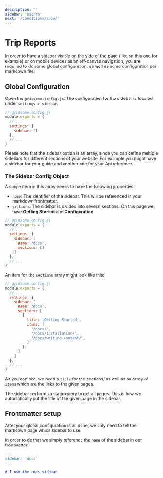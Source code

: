```yaml
---
description: ''
sidebar: 'sierra'
next: '/conditions/snow/'
---
```


# Trip Reports

In order to have a sidebar visible on the side of the page (like on this one for example) or on mobile devices as an off-canvas navigation, you are required to do some global configuration, as well as some configuration per markdown file.

## Global Configuration
Open the `gridsome.config.js`. The configuration for the sidebar is located under `settings > sidebar`.

```js
// gridsome.config.js
module.exports = {
  // ...
  settings: {
    sidebar: []
  },
  // ...
}
```

Please note that the sidebar option is an array, since you can define multiple sidebars for different sections of your website. For example you might have a sidebar for your guide and another one for your Api reference.

### The Sidebar Config Object

A single item in this array needs to have the following properties:
- `name`: The identifier of the sidebar. This will be referenced in your markdown frontmatter.
- `sections`: The sidebar is divided into several sections. On this page we have **Getting Started** and **Configuration**

```js
// gridsome.config.js
module.exports = {
  // ...
  settings: {
    sidebar: [
      name: 'docs',
      sections: []
    ]
  },
  // ...
}
```

An item for the `sections` array might look like this:

```js
// gridsome.config.js
module.exports = {
  // ...
  settings: {
    sidebar: [
      name: 'docs',
      sections: [
        {
          title: 'Getting Started',
          items: [
            '/docs/',
            '/docs/installation/',
            '/docs/writing-content/',
          ]
        },
      ]
    ]
  },
  // ...
}
```

As you can see, we need a `title` for the sections, as well as an array of `items` which are the links to the given pages.

The sidebar performs a static query to get all pages. This is how we automatically put the title of the given page in the sidebar.

## Frontmatter setup

After your global configuration is all done, we only need to tell the markdown page which sidebar to use.

In order to do that we simply reference the `name` of the sidebar in our frontmatter:

```md
---
sidebar: 'docs'
---

# I use the docs sidebar
```